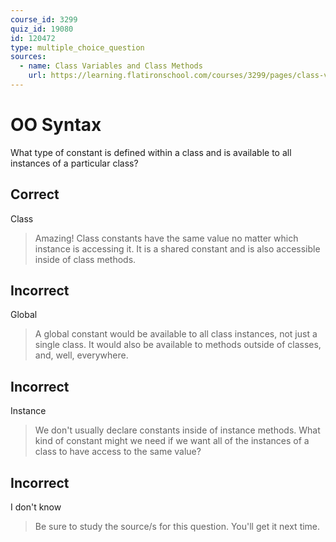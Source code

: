 ```yaml
---
course_id: 3299
quiz_id: 19080
id: 120472
type: multiple_choice_question
sources:
  - name: Class Variables and Class Methods
    url: https://learning.flatironschool.com/courses/3299/pages/class-variables-and-class-methods
---
```


# OO Syntax

What type of constant is defined within a class and is available to all
instances of a particular class?

## Correct

Class

> Amazing! Class constants have the same value no matter which instance is
> accessing it. It is a shared constant and is also accessible inside of class
> methods.

## Incorrect

Global

> A global constant would be available to all class instances, not just a single
> class. It would also be available to methods outside of classes, and, well,
> everywhere.

## Incorrect

Instance

> We don't usually declare constants inside of instance methods. What kind of
> constant might we need if we want all of the instances of a class to have
> access to the same value?

## Incorrect

I don't know

> Be sure to study the source/s for this question. You'll get it next time.
